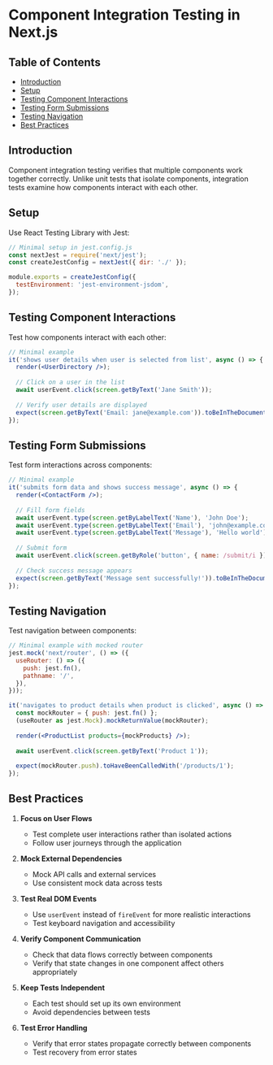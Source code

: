 # Component Integration Testing in Next.js

## Table of Contents
- [Introduction](#introduction)
- [Setup](#setup)
- [Testing Component Interactions](#testing-component-interactions)
- [Testing Form Submissions](#testing-form-submissions)
- [Testing Navigation](#testing-navigation)
- [Best Practices](#best-practices)

## Introduction

Component integration testing verifies that multiple components work together correctly. Unlike unit tests that isolate components, integration tests examine how components interact with each other.

## Setup

Use React Testing Library with Jest:

```js
// Minimal setup in jest.config.js
const nextJest = require('next/jest');
const createJestConfig = nextJest({ dir: './' });

module.exports = createJestConfig({
  testEnvironment: 'jest-environment-jsdom',
});
```

## Testing Component Interactions

Test how components interact with each other:

```jsx
// Minimal example
it('shows user details when user is selected from list', async () => {
  render(<UserDirectory />);
  
  // Click on a user in the list
  await userEvent.click(screen.getByText('Jane Smith'));
  
  // Verify user details are displayed
  expect(screen.getByText('Email: jane@example.com')).toBeInTheDocument();
});
```

## Testing Form Submissions

Test form interactions across components:

```jsx
// Minimal example
it('submits form data and shows success message', async () => {
  render(<ContactForm />);
  
  // Fill form fields
  await userEvent.type(screen.getByLabelText('Name'), 'John Doe');
  await userEvent.type(screen.getByLabelText('Email'), 'john@example.com');
  await userEvent.type(screen.getByLabelText('Message'), 'Hello world');
  
  // Submit form
  await userEvent.click(screen.getByRole('button', { name: /submit/i }));
  
  // Check success message appears
  expect(screen.getByText('Message sent successfully!')).toBeInTheDocument();
});
```

## Testing Navigation

Test navigation between components:

```jsx
// Minimal example with mocked router
jest.mock('next/router', () => ({
  useRouter: () => ({
    push: jest.fn(),
    pathname: '/',
  }),
}));

it('navigates to product details when product is clicked', async () => {
  const mockRouter = { push: jest.fn() };
  (useRouter as jest.Mock).mockReturnValue(mockRouter);
  
  render(<ProductList products={mockProducts} />);
  
  await userEvent.click(screen.getByText('Product 1'));
  
  expect(mockRouter.push).toHaveBeenCalledWith('/products/1');
});
```

## Best Practices

1. **Focus on User Flows**
   - Test complete user interactions rather than isolated actions
   - Follow user journeys through the application

2. **Mock External Dependencies**
   - Mock API calls and external services
   - Use consistent mock data across tests

3. **Test Real DOM Events**
   - Use `userEvent` instead of `fireEvent` for more realistic interactions
   - Test keyboard navigation and accessibility

4. **Verify Component Communication**
   - Check that data flows correctly between components
   - Verify that state changes in one component affect others appropriately

5. **Keep Tests Independent**
   - Each test should set up its own environment
   - Avoid dependencies between tests

6. **Test Error Handling**
   - Verify that error states propagate correctly between components
   - Test recovery from error states